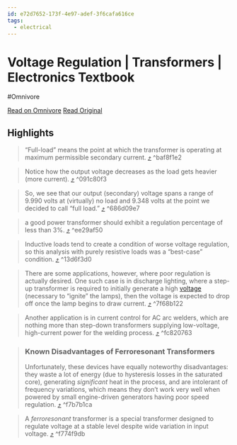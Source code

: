 ```yaml
---
id: e72d7652-173f-4e97-adef-3f6cafa616ce
tags:
  - electrical
---
```


# Voltage Regulation | Transformers | Electronics Textbook
#Omnivore

[Read on Omnivore](https://omnivore.app/me/voltage-regulation-transformers-electronics-textbook-192bd055315)
[Read Original](https://www.allaboutcircuits.com/textbook/alternating-current/chpt-9/voltage-regulation/)

## Highlights

> “Full-load” means the point at which the transformer is operating at maximum permissible secondary current. [⤴️](https://omnivore.app/me/voltage-regulation-transformers-electronics-textbook-192bd055315#baf8f1e2-2497-41f6-a4fa-cec896af2f02)  ^baf8f1e2

> Notice how the output voltage decreases as the load gets heavier (more current). [⤴️](https://omnivore.app/me/voltage-regulation-transformers-electronics-textbook-192bd055315#091c80f3-6d00-40d3-ab5b-c991493f8659)  ^091c80f3

> So, we see that our output (secondary) voltage spans a range of 9.990 volts at (virtually) no load and 9.348 volts at the point we decided to call “full load.” [⤴️](https://omnivore.app/me/voltage-regulation-transformers-electronics-textbook-192bd055315#686d09e7-4631-4c22-bb60-2f71b8316de2)  ^686d09e7

> a good power transformer should exhibit a regulation percentage of less than 3%. [⤴️](https://omnivore.app/me/voltage-regulation-transformers-electronics-textbook-192bd055315#ee29af50-1bbe-4220-8456-16ca3b759de5)  ^ee29af50

> Inductive loads tend to create a condition of worse voltage regulation, so this analysis with purely resistive loads was a “best-case” condition. [⤴️](https://omnivore.app/me/voltage-regulation-transformers-electronics-textbook-192bd055315#13d6f3d0-bd14-4952-ab51-47e0d2a865a5)  ^13d6f3d0

> There are some applications, however, where poor regulation is actually desired. One such case is in discharge lighting, where a step-up transformer is required to initially generate a high [voltage](https://www.allaboutcircuits.com/textbook/direct-current/chpt-1/voltage-current-practical-circuit/) (necessary to “ignite” the lamps), then the voltage is expected to drop off once the lamp begins to draw current. [⤴️](https://omnivore.app/me/voltage-regulation-transformers-electronics-textbook-192bd055315#7f68b122-41c5-4db7-b5a3-8771c5b4c859)  ^7f68b122

> Another application is in current control for AC arc welders, which are nothing more than step-down transformers supplying low-voltage, high-current power for the welding process. [⤴️](https://omnivore.app/me/voltage-regulation-transformers-electronics-textbook-192bd055315#fc820763-335e-4365-8061-995299dad78a)  ^fc820763

> ### Known Disadvantages of Ferroresonant Transformers
> 
> Unfortunately, these devices have equally noteworthy disadvantages: they waste a lot of energy (due to hysteresis losses in the saturated core), generating _significant_ heat in the process, and are intolerant of frequency variations, which means they don’t work very well when powered by small engine-driven generators having poor speed regulation. [⤴️](https://omnivore.app/me/voltage-regulation-transformers-electronics-textbook-192bd055315#f7b7b1ca-a7cc-4f00-993e-3cabf0fa6d16)  ^f7b7b1ca

> A _ferroresonant_ transformer is a special transformer designed to regulate voltage at a stable level despite wide variation in input voltage. [⤴️](https://omnivore.app/me/voltage-regulation-transformers-electronics-textbook-192bd055315#f774f9db-c2bc-41c6-853b-659798be8380)  ^f774f9db

